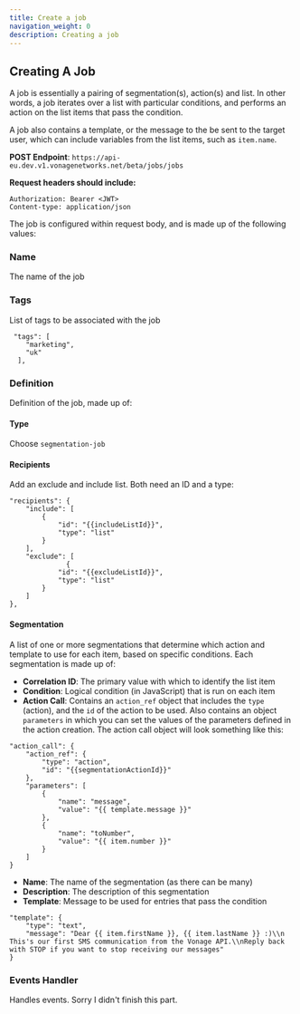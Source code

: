 ```yaml
---
title: Create a job
navigation_weight: 0
description: Creating a job
---
```


## Creating A Job

A job is essentially a pairing of segmentation(s), action(s) and list. In other words, a job iterates over a list with particular conditions, and performs an action on the list items that pass the condition. 

A job also contains a template, or the message to the be sent to the target user, which can include variables from the list items, such as `item.name`. 

**POST Endpoint**: `https://api-eu.dev.v1.vonagenetworks.net/beta/jobs/jobs`

**Request headers should include:**

```
Authorization: Bearer <JWT>
Content-type: application/json
```

The job is configured within request body, and is made up of the following values:

### Name 

The name of the job 

### Tags 

List of tags to be associated with the job 

```
 "tags": [
    "marketing",
    "uk"
  ],
```

### Definition 

Definition of the job, made up of: 

#### Type

Choose `segmentation-job` 

#### Recipients 

Add an exclude and include list. Both need an ID and a type: 

```
"recipients": {
    "include": [
        {
            "id": "{{includeListId}}",
            "type": "list"
        }
    ],
    "exclude": [
              {
            "id": "{{excludeListId}}",
            "type": "list"
        }
    ]
},
```

#### Segmentation 

A list of one or more segmentations that determine which action and template to use for each item, based on specific conditions. Each segmentation is made up of: 

- **Correlation ID**: The primary value with which to identify the list item 
- **Condition**: Logical condition (in JavaScript) that is run on each item 
- **Action Call**: Contains an `action_ref` object that includes the `type` (action), and the `id` of the action to be used. Also contains an object `parameters` in which you can set the values of the parameters defined in the action creation. The action call object will look something like this: 

```
"action_call": {
    "action_ref": {
        "type": "action",
        "id": "{{segmentationActionId}}"
    },
    "parameters": [
        {
            "name": "message",
            "value": "{{ template.message }}"
        },
        {
            "name": "toNumber",
            "value": "{{ item.number }}"
        }
    ]
}
```

- **Name**: The name of the segmentation (as there can be many)
- **Description**: The description of this segmentation
- **Template**: Message to be used for entries that pass the condition 

```
"template": {
    "type": "text",
    "message": "Dear {{ item.firstName }}, {{ item.lastName }} :)\\n This's our first SMS communication from the Vonage API.\\nReply back with STOP if you want to stop receiving our messages"
}
```

### Events Handler 

Handles events. Sorry I didn't finish this part. 